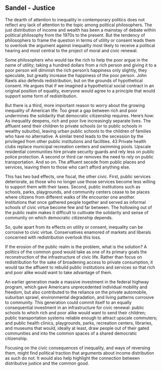 ## Sandel - Justice

The dearth of attention to inequality in contemporary politics does not reflect any lack of attention to the topic among political philosophers.
The just distribution of income and wealth has been a mainstay of debate within political philosophy from the 1970s to the present.
But the tendency of philosophers to frame the question in terms of utility or consent leads them to overlook the argument against inequality most likely to receive a political hearing and most central to the project of moral and civic renewal.

Some philosophers who would tax the rich to help the poor argue in the name of utility; taking a hundred dollars from a rich person and giving it to a poor person will diminish the rich person’s happiness only slightly, they speculate, but greatly increase the happiness of the poor person.
John Rawls also defends redistribution, but on the grounds of hypothetical consent.
He argues that if we imagined a hypothetical social contract in an original position of equality, everyone would agree to a principle that would support some form of redistribution.

But there is a third, more important reason to worry about the growing inequality of American life: Too great a gap between rich and poor undermines the solidarity that democratic citizenship requires.
Here’s how: As inequality deepens, rich and poor live increasingly separate lives.
The affluent send their children to private schools (or to public schools in wealthy suburbs), leaving urban public schools to the children of families who have no alternative.
A similar trend leads to the secession by the privileged from other public institutions and facilities.
43 Private health clubs replace municipal recreation centers and swimming pools.
Upscale residential communities hire private security guards and rely less on public police protection.
A second or third car removes the need to rely on public transportation.
And so on.
The affluent secede from public places and services, leaving them to those who can’t afford anything else.

This has two bad effects, one fiscal, the other civic.
First, public services deteriorate, as those who no longer use those services become less willing to support them with their taxes.
Second, public institutions such as schools, parks, playgrounds, and community centers cease to be places where citizens from different walks of life encounter one another.
Institutions that once gathered people together and served as informal schools of civic virtue become few and far between.
The hollowing out of the public realm makes it difficult to cultivate the solidarity and sense of community on which democratic citizenship depends.

So, quite apart from its effects on utility or consent, inequality can be corrosive to civic virtue.
Conservatives enamored of markets and liberals concerned with redistribution overlook this loss.

If the erosion of the public realm is the problem, what is the solution?
A politics of the common good would take as one of its primary goals the reconstruction of the infrastructure of civic life.
Rather than focus on redistribution for the sake of broadening access to private consumption, it would tax the affluent to rebuild public institutions and services so that rich and poor alike would want to take advantage of them.

An earlier generation made a massive investment in the federal highway program, which gave Americans unprecedented individual mobility and freedom, but also contributed to the reliance on the private automobile, suburban sprawl, environmental degradation, and living patterns corrosive to community.
This generation could commit itself to an equally consequential investment in an infrastructure for civic renewal: public schools to which rich and poor alike would want to send their children; public transportation systems reliable enough to attract upscale commuters; and public health clinics, playgrounds, parks, recreation centers, libraries, and museums that would, ideally at least, draw people out of their gated communities and into the common spaces of a shared democratic citizenship.

Focusing on the civic consequences of inequality, and ways of reversing them, might find political traction that arguments about income distribution as such do not.
It would also help highlight the connection between distributive justice and the common good.

